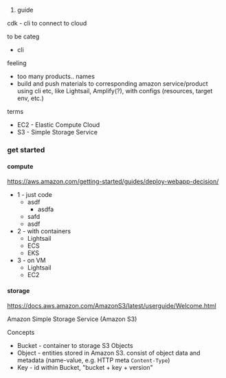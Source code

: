 

1. guide


cdk - cli to connect to cloud

to be categ
* cli


feeling
* too many products.. names
* build and push materials to corresponding amazon service/product using cli etc, like Lightsail, Amplify(?), with configs (resources, target env, etc.)

terms
* EC2 - Elastic Compute Cloud
* S3 - Simple Storage Service

### get started
#### compute
https://aws.amazon.com/getting-started/guides/deploy-webapp-decision/

* 1 - just code
    * asdf
        * asdfa
    * safd
    * asdf
* 2 - with containers
    * Lightsail
    * ECS
    * EKS
* 3 - on VM
    * Lightsail
    * EC2

#### storage
https://docs.aws.amazon.com/AmazonS3/latest/userguide/Welcome.html

Amazon Simple Storage Service (Amazon S3)

Concepts
* Bucket - container to storage S3 Objects
* Object - entities stored in Amazon S3. consist of object data and metadata (name-value, e.g. HTTP meta `Content-Type`)
* Key - id within Bucket, "bucket + key + version"
